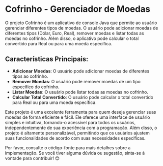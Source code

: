 # Cofrinho - Gerenciador de Moedas

O projeto Cofrinho é um aplicativo de console Java que permite ao usuário gerenciar diferentes tipos de moedas. O usuário pode adicionar moedas de diferentes tipos (Dólar, Euro, Real), remover moedas e listar todas as moedas no cofrinho. Além disso, o aplicativo pode calcular o total convertido para Real ou para uma moeda específica.

## Características Principais:

- **Adicionar Moedas**: O usuário pode adicionar moedas de diferentes tipos ao cofrinho.
- **Remover Moedas**: O usuário pode remover moedas de um tipo específico do cofrinho.
- **Listar Moedas**: O usuário pode listar todas as moedas no cofrinho.
- **Calcular Total Convertido**: O usuário pode calcular o total convertido para Real ou para uma moeda específica.

Este projeto é uma excelente ferramenta para quem deseja gerenciar suas moedas de forma eficiente e fácil. Ele oferece uma interface de usuário simples e intuitiva, tornando-o acessível para todos os usuários, independentemente de sua experiência com a programação. Além disso, o projeto é altamente personalizável, permitindo que os usuários ajustem suas funcionalidades de acordo com suas necessidades específicas. 

Por favor, consulte o código-fonte para mais detalhes sobre a implementação. Se você tiver alguma dúvida ou sugestão, sinta-se à vontade para contribuir! 😊
